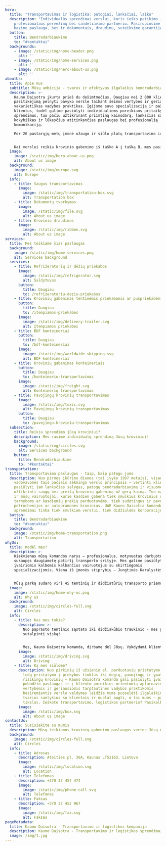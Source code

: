 ```yaml
---
hero:
  title: "Transportavimas ir logistika: patogiai, lanksčiai, laiku"
  description: "Individualūs sprendimai verslui, kuris ieško patikimo ir
    profesionalaus pervežimų bei sandėliavimo partnerio. Pasirūpinsime ne tik
    bazine paslauga, bet ir dokumentais, draudimu, suteiksime garantijas. "
  button:
    title: Bendradarbiaukime
    to: "#kontaktai"
  backgrounds:
    - image: /static/img/home-header.png
      alt: ''
    - image: /static/img/home-services.png
      alt: ''
    - image: /static/img/hero-about-us.png
      alt: ''
aboutUs:
  title: Apie mus
  subtitle: Mūsų ambicija - tvarus ir efektyvus ilgalaikis bendradarbiavimas
  description: >-
    Kauno Daisotra įkurta prieš du dešimtmečius. Daugiau nei 2 000 klientų
    pasitikėjimą pelnyti pavyko versle taikant šeimos vertybes ir geriausias
    vakarietiškas vadybos praktikas. Įgijome savo specializaciją ir pažinome
    klientus, todėl galime pasiūlyti individualiems poreikiams pritaikytus
    sprendimus, tuo pačiu užtikrinant priimtiną kainodarą, lanksčias sąlygas,
    kokybiškas ir lūkesčius atitinkančias paslaugas bei profesionalią
    komunikaciją.

    Per 20 pastarųjų metų įmonė užaugo ir siūlo platų transportavimo ir logistikos paslaugų spektrą visoje geografinėje Europoje.


    Kai verslui reikia krovinio gabenimo iš taško A į tašką B, mes pasirūpiname ne tik saugiu transportavimu, bet ir dokumentų tvarkymu, bei krovinio draudimu.
  image:
    image: /static/img/hero-about-us.png
    alt: About us image
  background:
    image: /static/img/europe.svg
    alt: Europe
  info:
    - title: Saugus transportavimas
      image:
        image: /static/img/transportation-box.svg
        alt: Transportation box
    - title: Dokumentų tvarkymas
      image:
        image: /static/img/file.svg
        alt: About us image
    - title: Krovinio draudimas
      image:
        image: /static/img/ribbon.svg
        alt: About us image
services:
  title: Mes teikiame šias paslaugas
  background:
    image: /static/img/home-services.png
    alt: Services background
  services:
    - title: Refrižeratorių ir dėžių priekabos
      image:
        image: /static/img/refrigerator.svg
        alt: Šaldytuvas
      button:
        title: Daugiau
        to: /refrizeratoriu-deziu-priekabos
    - title: Krovinių gabenimas tentinėmis priekabomis ar puspriekabėmis
      button:
        title: Daugiau
        to: /itempiamos-priekabos
      image:
        image: /static/img/delivery-trailer.svg
        alt: Įtempiamos priekabos
    - title: BDF konteineriai
      button:
        title: Daugiau
        to: /bdf-konteineriai
      image:
        image: /static/img/worldwide-shipping.svg
        alt: BDF konteineriai
    - title: Krovinių gabenimas konteineriais
      button:
        title: Daugiau
        to: /konteineriu-transportavimas
      image:
        image: /static/img/freight.svg
        alt: Konteinerių transportavimas
    - title: Pavojingų krovinių transportavimas
      image:
        image: /static/img/toxic.svg
        alt: Pavojingų krovinių transportavimas
      button:
        title: Daugiau
        to: /pavojingu-kroviniu-transportavimas
  subsection:
    title: Reikia sprendimo jūsų kroviniui?
    description: Mes rasime individualų sprendimą Jūsų kroviniui!
    background:
      image: /static/img/circles.svg
      alt: Services background
    button:
      title: Bendradarbiaukime
      to: "#kontaktai"
transportation:
  title: Transportavimo paslaugos - taip, kaip patogu jums
  description: Nuo pirmos įkūrimo dienos (tai įvyko 1997 metais), visada
    vadovavomės tais pačiais sėkmingo verslo principais – vertinti klientą,
    pasiūlyti jam lanksčias sąlygas, patogų bendradarbiavimą ir visuomet
    užtikrinti saugų bei greitą krovinių gabenimą už gerą kainą. Tuo vadovaujasi
    ir mūsų vairuotojai, kurie kasdien gabena tiek smulkius krovinius siuntų
    tarnyboms ar kasdienių prekių parduotuvėms, tiek sudėtingus ir pavojingus
    petrochemijos ar autopramonės krovinius. UAB Kauno Daisotra komandos
    sprendimai tinka tiek smulkiam verslui, tiek didžiulėms korporacijoms.
  button:
    title: Bendradarbiaukime
    to: "#kontaktai"
  background:
    image: /static/img/home-transportation.png
    alt: Transportation
whyUs:
  title: Kodėl mes?
  description: >-
    Kiekvienas mūsų komandos narys – profesionalus, motyvuotas darbuotojas,
    sukaupęs daugiametę patirtį transporto srityje. Mes galime pasiūlyti
    įvairiomis kalbomis kalbančius vairuotojus su skirtingomis
    specializacijomis. Viena iš įmonės stiprybių – Jungtinės Karalystės rinka.


    Mūsų parką sudaro virš 45 tentinių ir didžiatūrių transporto priemonių, o komandą daugiau nei 100 žmonių, todėl galite būti tikri – Jūsų užsakymą įgyvendinsime Jums patogiu būdu, reikiamu laiku bei užtikrinsime lanksčias bendradarbiavimo sąlygas.
  image:
    image: /static/img/home-why-us.png
    alt: Why us
  background:
    image: /static/img/circles-full.svg
    alt: Circles
  info:
    - title: Kas mes tokie?
      description: >-
        Nuo paprasto tentinio sąstato iki didžiakūbio traukinio - mes galime
        sutalpinti viską!


        Mes, Kauno Daisotra komanda, dirbame dėl Jūsų. Vykdydami klientų užsakymus, visada vadovaujamės principu: profesionali paslauga = patenkintas klientas. Mūsų transporto parkas prižiūrimas autorizuotuose servizuose, vairuojamas profesionalių vairuotojų, todėl mes užtikrinsime sėkmingą Jūsų krovinio pristatymą.
      image:
        image: /static/img/driving.svg
        alt: Driving
    - title: Ką mes siūlome?
      description: Nuo pirkinių iš užsienio el. parduotuvių pristatymo kurjeriams ir
        ledų pristatymo į prekybos tinklus iki degių, pavojingų ir ypatingai
        rizikingų krovinių – Kauno Daisotra komanda gali pasiūlyti įvairaus
        pobūdžio paslaugas ir į kliento poreikius orientuotą aptarnavimą. Šeimos
        vertybėmis ir geriausiomis tarptautinės vadybos praktikomis
        besiremiantis verslo valdymas leidžia mums puoselėti ilgalaikius ir
        tvarius santykius su klientais ir nuolat augti, o tai mums – pagrindinis
        tikslas. Ieškote transportavimo, logistikos partnerio? Pasikalbėkime!
      image:
        image: /static/img/box.svg
        alt: About us image
contactUs:
  title: Susisiekite su mumis
  description: Mūsų teikiamos krovinių gabenimo paslaugos vertos Jūsų dėmesio
  background:
    image: /static/img/circles-full.svg
    alt: Circles
  info:
    - title: Adresas
      description: Ateities pl. 30A, Kaunas LT52163, Lietuva
      image:
        image: /static/img/location.svg
        alt: Location
    - title: Telefonas
      description: +370 37 457 474
      image:
        image: /static/img/phone-call.svg
        alt: Telefonas
    - title: Faksas
      description: +370 37 452 967
      image:
        image: /static/img/fax.svg
        alt: Faksas
pageMetadata:
  title: Kauno Daisotra - Transportavimo ir logistikos kompanija
  description: Kauno Daisotra - Transportavimo ir logistikos sprendimais užsiimanti kompanija visoje geografinėje Europoje su daugiau nei 45 transporto priemonėmis bei didesne nei 100 žmonių komanda.
  image: /img/1.jpg
---
```

